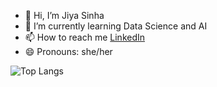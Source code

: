 - 👋 Hi, I’m Jiya Sinha
- 🌱 I’m currently learning Data Science and AI 
- 📫 How to reach me [LinkedIn](https://www.linkedin.com/in/jiyasinha/)
- 😄 Pronouns: she/her

![Top Langs](https://github-readme-stats.vercel.app/api/top-langs/?username=sinhajiya&layout=compact&theme=dark&hide_border=true)

<!---
sinhajiya/sinhajiya is a ✨ special ✨ repository because its `README.md` (this file) appears on your GitHub profile.
You can click the Preview link to take a look at your changes.
--->
